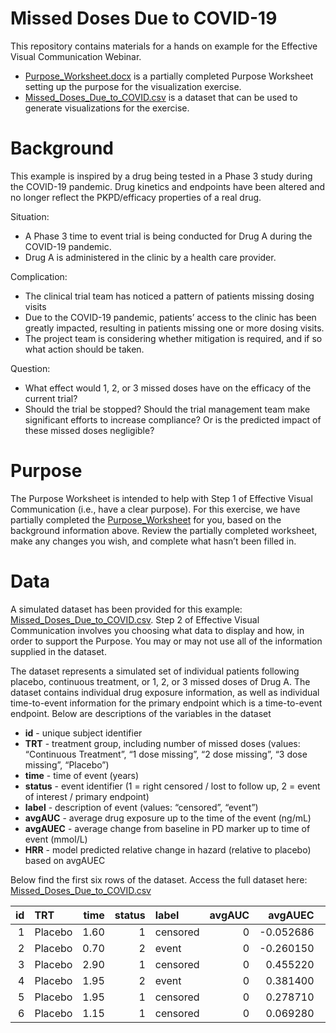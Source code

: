 Missed Doses Due to COVID-19
================

This repository contains materials for a hands on example for the
Effective Visual Communication Webinar.

  - [Purpose\_Worksheet.docx](Purpose_Worksheet.docx) is a partially
    completed Purpose Worksheet setting up the purpose for the
    visualization exercise.
  - [Missed\_Doses\_Due\_to\_COVID.csv](Missed_Doses_Due_to_COVID.csv)
    is a dataset that can be used to generate visualizations for the
    exercise.

# Background

This example is inspired by a drug being tested in a Phase 3 study
during the COVID-19 pandemic. Drug kinetics and endpoints have been
altered and no longer reflect the PKPD/efficacy properties of a real
drug.

Situation:

  - A Phase 3 time to event trial is being conducted for Drug A during
    the COVID-19 pandemic.
  - Drug A is administered in the clinic by a health care provider.

Complication:

  - The clinical trial team has noticed a pattern of patients missing
    dosing visits
  - Due to the COVID-19 pandemic, patients’ access to the clinic has
    been greatly impacted, resulting in patients missing one or more
    dosing visits.
  - The project team is considering whether mitigation is required, and
    if so what action should be taken.

Question:

  - What effect would 1, 2, or 3 missed doses have on the efficacy of
    the current trial?
  - Should the trial be stopped? Should the trial management team make
    significant efforts to increase compliance? Or is the predicted
    impact of these missed doses negligible?

# Purpose

The Purpose Worksheet is intended to help with Step 1 of Effective
Visual Communication (i.e., have a clear purpose). For this exercise, we
have partially completed the
[Purpose\_Worksheet](Purpose_Worksheet.docx) for you, based on the
background information above. Review the partially completed worksheet,
make any changes you wish, and complete what hasn’t been filled in.

# Data

A simulated dataset has been provided for this example:
[Missed\_Doses\_Due\_to\_COVID.csv](Missed_Doses_Due_to_COVID.csv). Step
2 of Effective Visual Communication involves you choosing what data to
display and how, in order to support the Purpose. You may or may not use
all of the information supplied in the dataset.

The dataset represents a simulated set of individual patients following
placebo, continuous treatment, or 1, 2, or 3 missed doses of Drug A. The
dataset contains individual drug exposure information, as well as
individual time-to-event information for the primary endpoint which is a
time-to-event endpoint. Below are descriptions of the variables in the
dataset

  - **id** - unique subject identifier
  - **TRT** - treatment group, including number of missed doses (values:
    “Continuous Treatment”, “1 dose missing”, “2 dose missing”, “3 dose
    missing”, “Placebo”)
  - **time** - time of event (years)
  - **status** - event identifier (1 = right censored / lost to follow
    up, 2 = event of interest / primary endpoint)
  - **label** - description of event (values: “censored”, “event”)
  - **avgAUC** - average drug exposure up to the time of the event
    (ng/mL)
  - **avgAUEC** - average change from baseline in PD marker up to time
    of event (mmol/L)
  - **HRR** - model predicted relative change in hazard (relative to
    placebo) based on avgAUEC

Below find the first six rows of the dataset. Access the full dataset
here: [Missed\_Doses\_Due\_to\_COVID.csv](Missed_Doses_Due_to_COVID.csv)

| id | TRT     | time | status | label    | avgAUC |    avgAUEC |        HRR |
| -: | :------ | ---: | -----: | :------- | -----: | ---------: | ---------: |
|  1 | Placebo | 1.60 |      1 | censored |      0 | \-0.052686 | \-0.026343 |
|  2 | Placebo | 0.70 |      2 | event    |      0 | \-0.260150 | \-0.130070 |
|  3 | Placebo | 2.90 |      1 | censored |      0 |   0.455220 |   0.227610 |
|  4 | Placebo | 1.95 |      2 | event    |      0 |   0.381400 |   0.190700 |
|  5 | Placebo | 1.95 |      1 | censored |      0 |   0.278710 |   0.139360 |
|  6 | Placebo | 1.15 |      1 | censored |      0 |   0.069280 |   0.034640 |
